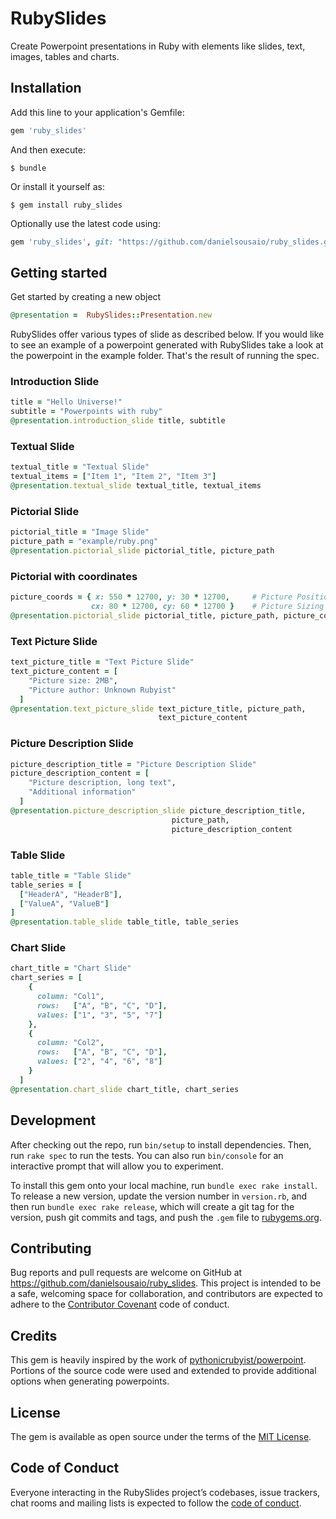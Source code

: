 # RubySlides

Create Powerpoint presentations in Ruby with elements like slides, text, images, tables and charts.

## Installation

Add this line to your application's Gemfile:

```ruby
gem 'ruby_slides'
```

And then execute:

    $ bundle

Or install it yourself as:

    $ gem install ruby_slides

Optionally use the latest code using:

```ruby
gem 'ruby_slides', git: "https://github.com/danielsousaio/ruby_slides.git"
```

## Getting started


Get started by creating a new object

```ruby
@presentation =  RubySlides::Presentation.new
```

RubySlides offer various types of slide as described below. If you would like
to see an example of a powerpoint generated with RubySlides take a look at the
powerpoint in the example folder. That's the result of running the spec.


### Introduction Slide

```ruby
title = "Hello Universe!"
subtitle = "Powerpoints with ruby"
@presentation.introduction_slide title, subtitle
```

### Textual Slide

```ruby
textual_title = "Textual Slide"
textual_items = ["Item 1", "Item 2", "Item 3"]
@presentation.textual_slide textual_title, textual_items
```

### Pictorial Slide

```ruby
pictorial_title = "Image Slide"
picture_path = "example/ruby.png"
@presentation.pictorial_slide pictorial_title, picture_path
```

### Pictorial with coordinates

```ruby
picture_coords = { x: 550 * 12700, y: 30 * 12700,     # Picture Position
                  cx: 80 * 12700, cy: 60 * 12700 }    # Picture Sizing
@presentation.pictorial_slide pictorial_title, picture_path, picture_coords
```

### Text Picture Slide

```ruby
text_picture_title = "Text Picture Slide"
text_picture_content = [
    "Picture size: 2MB", 
    "Picture author: Unknown Rubyist"
  ]
@presentation.text_picture_slide text_picture_title, picture_path,
                                 text_picture_content
```

### Picture Description Slide

```ruby
picture_description_title = "Picture Description Slide"
picture_description_content = [
    "Picture description, long text",
    "Additional information"
  ]
@presentation.picture_description_slide picture_description_title,
                                    picture_path,
                                    picture_description_content
```

### Table Slide

```ruby
table_title = "Table Slide"
table_series = [
  ["HeaderA", "HeaderB"],
  ["ValueA", "ValueB"]
]
@presentation.table_slide table_title, table_series
```

### Chart Slide

```ruby
chart_title = "Chart Slide"
chart_series = [
    {
      column: "Col1",
      rows:   ["A", "B", "C", "D"],
      values: ["1", "3", "5", "7"]
    },
    {
      column: "Col2",
      rows:   ["A", "B", "C", "D"],
      values: ["2", "4", "6", "8"]
    }
  ]
@presentation.chart_slide chart_title, chart_series
```

## Development

After checking out the repo, run `bin/setup` to install dependencies. Then, run `rake spec` to run the tests. You can also run `bin/console` for an interactive prompt that will allow you to experiment.

To install this gem onto your local machine, run `bundle exec rake install`. To release a new version, update the version number in `version.rb`, and then run `bundle exec rake release`, which will create a git tag for the version, push git commits and tags, and push the `.gem` file to [rubygems.org](https://rubygems.org).

## Contributing

Bug reports and pull requests are welcome on GitHub at https://github.com/danielsousaio/ruby_slides. This project is intended to be a safe, welcoming space for collaboration, and contributors are expected to adhere to the [Contributor Covenant](http://contributor-covenant.org) code of conduct.

## Credits

This gem is heavily inspired by the work of [pythonicrubyist/powerpoint](https://github.com/pythonicrubyist/powerpoint). Portions of the source code were used and extended to provide additional options when generating powerpoints.

## License

The gem is available as open source under the terms of the [MIT License](http://opensource.org/licenses/MIT).

## Code of Conduct

Everyone interacting in the RubySlides project’s codebases, issue trackers, chat rooms and mailing lists is expected to follow the [code of conduct](https://github.com/[USERNAME]/ruby_slides/blob/master/CODE_OF_CONDUCT.md).
